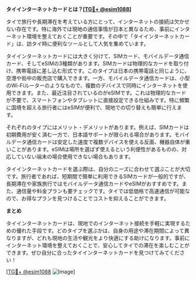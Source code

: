 **タイインターネットカードとは？[[TG💪+ @esim1088](https://t.me/s/esim1088)]**

タイで旅行や長期滞在を考えている方にとって、インターネットの接続は欠かせない存在です。特に海外では現地の通信事情が日本と異なるため、事前にインターネット環境を整えておくことが重要です。その中で「タイインターネットカード」は、訪タイ時に便利なツールとして人気を集めています。

タイインターネットカードには大きく分けて、SIMカード、モバイルデータ通信カード、そしてeSIMの3種類があります。SIMカードは物理的なカードを取り付け、携帯電話に差し込む形式です。このタイプは日本の携帯電話と同じように、空港や街中の販売店で購入できます。一方、モバイルデータ通信カードは、小型のWi-Fiルーターのようなもので、複数のデバイスで同時にインターネットを使用できます。また、最近注目されているのがeSIMです。これは物理的なカードが不要で、スマートフォンやタブレットに直接設定できる仕組みです。特に頻繁に国境を超える旅行者にはeSIMが便利で、現地での切り替えも簡単に行えます。

それぞれのタイプにはメリット・デメリットがあります。例えば、SIMカードは初期費用が安く済む一方で、日本語サポートが限られる場合があります。モバイルデータ通信カードは安定した速度で複数デバイスを使える反面、機器自体が重いことがあります。eSIMは場所を選ばず使えるという利便性があるものの、対応していない端末の場合使用できない場合もあります。

タイインターネットカードを選ぶ際は、自分のニーズに合わせて選ぶことが大切です。旅行者であれば、短期間で簡単に利用できるSIMカードが一般的ですが、長期滞在や家族旅行ではモバイルデータ通信カードやeSIMがおすすめです。また、通信量や料金プランも要チェックです。タイでは低価格で高速通信が可能なので、お得なプランを見つけることでコストを抑えることができます。

**まとめ**

タイインターネットカードは、現地でのインターネット接続を手軽に実現するための優れた手段です。どのタイプを選ぶかは、自身の用途や滞在期間によって異なりますが、どれも現地の生活や観光をより快適にする助けになります。事前にインターネット環境を整えておくことで、安心してタイでの滞在を楽しむことができます。ぜひ自分に合ったタイインターネットカードを見つけてみてください！

[[TG💪+ @esim1088](https://t.me/s/esim1088) ![Image](https://i.postimg.cc/Y0z9fWf4/image.png)]